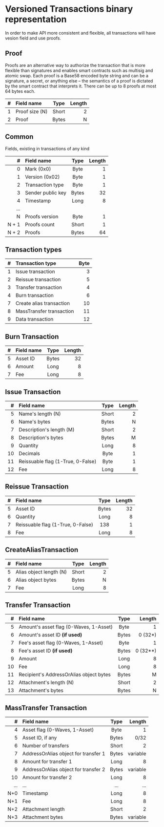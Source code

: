 # Versioned Transactions binary representation

In order to make API more consistent and flexible, all transactions will have vesion field and use proofs.

## Proof

Proofs are an alternative way to authorize the transaction that is more flexible than signatures and enables smart contracts such as multisig and atomic swap. Each proof is a Base58 encoded byte string and can be a signature, a secret, or anything else – the semantics of a proof is dictated by the smart contract that interprets it. There can be up to 8 proofs at most 64 bytes each.

| #    | Field name     | Type  | Length |
| ---: | :------------- | :---: | -----: |
| 1    | Proof size (N) | Short | 2      |
| 2    | Proof          | Bytes | N      |

## Common

Fields, existing in transactions of any kind

| #     | Field name        | Type  | Length |
| ----: | :---------------- | :---: | -----: |
| 0     | Mark (0x0)        | Byte  | 1      |
| 1     | Version (0x02)    | Byte  | 1      |
| 2     | Transaction type  | Byte  | 1      |
| 3     | Sender public key | Bytes | 32     |
| 4     | Timestamp         | Long  | 8      |
| ...   |
| N     | Proofs version    | Byte  | 1      |
| N + 1 | Proofs count      | Short | 1      |
| N + 2 | Proofs            | Bytes | 64     |

## Transaction types

| #    | Transaction type         | Byte |
| ---: | :----------------------- | ---: |
| 1    | Issue transaction        | 3    |
| 2    | Reissue transaction      | 5    |
| 3    | Transfer transaction     | 4    |
| 4    | Burn transaction         | 6    |
| 7    | Create alias transaction | 10   |
| 8    | MassTransfer transaction | 11   |
| 9    | Data transaction         | 12   |

## Burn Transaction

| #    | Field name | Type  | Length |
| ---: | :--------- | :---: | -----: |
| 5    | Asset ID   | Bytes | 32     |
| 6    | Amount     | Long  | 8      |
| 7    | Fee        | Long  | 8      |

## Issue Transaction

| #    | Field name                        | Type  | Length |
| ---: | :-------------------------------- | :---: | -----: |
| 5    | Name's length (N)                 | Short | 2      |
| 6    | Name's bytes                      | Bytes | N      |
| 7    | Description's length (M)          | Short | 2      |
| 8    | Description's bytes               | Bytes | M      |
| 9    | Quantity                          | Long  | 8      |
| 10   | Decimals                          | Byte  | 1      |
| 11   | Reissuable flag (1-True, 0-False) | Byte  | 1      |
| 12   | Fee                               | Long  | 8      |

## Reissue Transaction

| #    | Field name                        | Type  | Length |
| ---: | :-------------------------------- | :---: | -----: |
| 5    | Asset ID                          | Bytes | 32     |
| 6    | Quantity                          | Long  | 8      |
| 7    | Reissuable flag (1-True, 0-False) | 138   | 1      |
| 8    | Fee                               | Long  | 8      |

## CreateAliasTransaction

| #    | Field name              | Type  | Length |
| ---: | :---------------------- | :---: | -----: |
| 5    | Alias object length (N) | Short | 2      |
| 6    | Alias object bytes      | Bytes | N      |
| 7    | Fee                     | Long  | 8      |

## Transfer Transaction

| #    | Field name                              | Type  | Length   |
| ---: | :-------------------------------------- | :---: | -------: |
| 5    | Amount's asset flag (0-Waves, 1-Asset)  | Byte  | 1        |
| 6    | Amount's asset ID **(if used)**         | Bytes | 0 (32*)  |
| 7    | Fee's asset flag (0-Waves, 1-Asset)     | Byte  | 1        |
| 8    | Fee's asset ID **(if used)**            | Bytes | 0 (32**) |
| 9    | Amount                                  | Long  | 8        |
| 10   | Fee                                     | Long  | 8        |
| 11   | Recipient's AddressOrAlias object bytes | Bytes | M        |
| 12   | Attachment's length (N)                 | Short | 2        |
| 13   | Attachment's bytes                      | Bytes | N        |

## MassTransfer Transaction

| #    | Field name                           | Type  | Length   |
| ---: | :----------------------------------- | :---: | -------: |
| 4    | Asset flag (0-Waves, 1-Asset)        | Byte  | 1        |
| 5    | Asset ID, if any                     | Bytes | 0/32     |
| 6    | Number of transfers                  | Short | 2        |
| 7    | AddressOrAlias object for transfer 1 | Bytes | variable |
| 8    | Amount for transfer 1                | Long  | 8        |
| 9    | AddressOrAlias object for transfer 2 | Bytes | variable |
| 10   | Amount for transfer 2                | Long  | 8        |
| ...  | ...                                  | ...   | ...      |
| N+0  | Timestamp                            | Long  | 8        |
| N+1  | Fee                                  | Long  | 8        |
| N+2  | Attachment length                    | Short | 2        |
| N+3  | Attachment bytes                     | Bytes | variable |